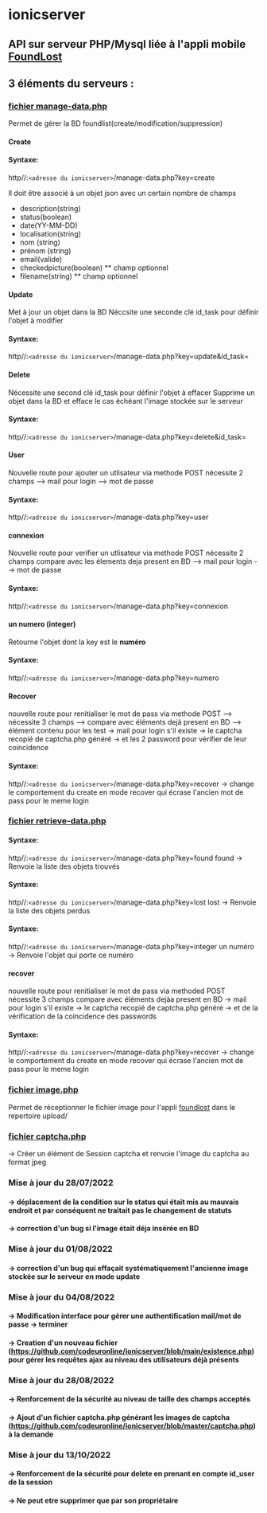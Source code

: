 # ionicserver

## API sur serveur PHP/Mysql liée à l'appli mobile [FoundLost](https://github.com/codeuronline/appli-ionic/tree/master/ionicfoundlost/foundlost)

## 3 éléments du serveurs :

### [fichier manage-data.php](https://github.com/codeuronline/ionicserver/blob/main/manage-data.php)

Permet de gérer la BD foundlist(create/modification/suppression)

#### Create

#### Syntaxe:

http//:`<adresse du ionicserver>`/manage-data.php?key=create

Il doit être associé à un objet json avec un certain nombre de champs

* description(string)
* status(boolean)
* date(YY-MM-DD)
* localisation(string)
* nom (string)
* prénom (string)
* email(valide)
* checkedpicture(boolean) ** champ optionnel
* filename(string) ** champ optionnel

#### Update

Met à jour un objet dans la BD
Néccsite une seconde clé id_task pour définir l'objet à modifier

#### Syntaxe:

http//:`<adresse du ionicserver>`/manage-data.php?key=update&id_task=

#### Delete

Nécessite une second clé id_task pour définir l'objet à effacer
Supprime un objet dans la BD et efface le cas échéant l'image stockée sur le serveur

#### Syntaxe:

http//:`<adresse du ionicserver>`/manage-data.php?key=delete&id_task=

#### User

Nouvelle route pour ajouter un utlisateur via methode POST
nécessite 2 champs
--> mail pour login
--> mot de passe

#### Syntaxe:

http//:`<adresse du ionicserver>`/manage-data.php?key=user

#### connexion

Nouvelle route pour verifier un utlisateur via methode POST
nécessite 2 champs
compare avec les élements deja present en BD
--> mail pour login
--> mot de passe

#### Syntaxe:

http//:`<adresse du ionicserver>`/manage-data.php?key=connexion

#### un numero (integer)

Retourne l'objet dont la key est le **numéro**

#### Syntaxe:

http//:`<adresse du ionicserver>`/manage-data.php?key=numero

#### Recover

nouvelle route pour renitialiser le mot de pass via methode POST
--> nécessite 3 champs
--> compare avec éléments dejà present en BD
--> élément contenu pour les test
-> mail pour login s'il existe
-> le captcha recopié de captcha.php généré
-> et les 2 password pour vérifier de leur coincidence

#### Syntaxe:

http//:`<adresse du ionicserver>`/manage-data.php?key=recover
-> change le comportement du create en mode recover qui écrase l'ancien mot de pass pour le meme login

### [fichier retrieve-data.php](https://github.com/codeuronline/ionicserver/blob/main/retrieve-data.php)

#### Syntaxe:

http//:`<adresse du ionicserver>`/manage-data.php?key=found
found -> Renvoie la liste des objets trouvés

#### Syntaxe:

http//:`<adresse du ionicserver>`/manage-data.php?key=lost
lost  -> Renvoie la liste des objets perdus

#### Syntaxe:

http//:`<adresse du ionicserver>`/manage-data.php?key=integer
un numéro -> Renvoie l'objet qui porte ce numéro

#### recover

nouvelle route pour renitialiser le mot de pass via methoded POST
nécessite 3 champs
compare avec éléments dejàa present en BD
-> mail pour login s'il existe
-> le captcha recopié de captcha.php généré
-> et de la vérification de la coincidence des passwords

#### Syntaxe:

http//:`<adresse du ionicserver>`/manage-data.php?key=recover
-> change le comportement du create en mode recover qui écrase l'ancien mot de pass pour le meme login

### [fichier image.php](https://github.com/codeuronline/ionicserver/blob/main/image.php)

Permet de réceptionner le fichier image pour l'appli [foundlost](https://github.com/codeuronline/appli-ionic/tree/master/ionicfoundlost/foundlost) dans le repertoire upload/

### [fichier captcha.php](https://github.com/codeuronline/ionicserver/blob/master/captcha.php)

-> Créer un élément de Session captcha et renvoie l'image du captcha au format jpeg

### Mise à jour du 28/07/2022

#### -> déplacement de la condition sur le status qui était mis au mauvais endroit et par conséquent ne traitait pas le changement de statuts

#### -> correction d'un bug si l'image était déja insérée en BD

### Mise à jour du 01/08/2022

#### -> correction d'un bug qui effaçait systématiquement l'ancienne image stockée sur le serveur en mode update

### Mise à jour du 04/08/2022

#### -> Modification interface pour gérer une authentification mail/mot de passe -> terminer

#### -> Creation d'un nouveau fichier (https://github.com/codeuronline/ionicserver/blob/main/existence.php) pour gérer les requêtes ajax au niveau des utilisateurs déjà présents

### Mise à jour du 28/08/2022

#### -> Renforcement de la sécurité au niveau de taille des champs acceptés

#### -> Ajout d'un fichier captcha.php générant les images de captcha (https://github.com/codeuronline/ionicserver/blob/master/captcha.php) à la demande

### Mise à jour du 13/10/2022

#### -> Renforcement de la sécurité pour delete en prenant en compte id_user de la session

#### -> Ne peut etre supprimer que par son propriétaire
